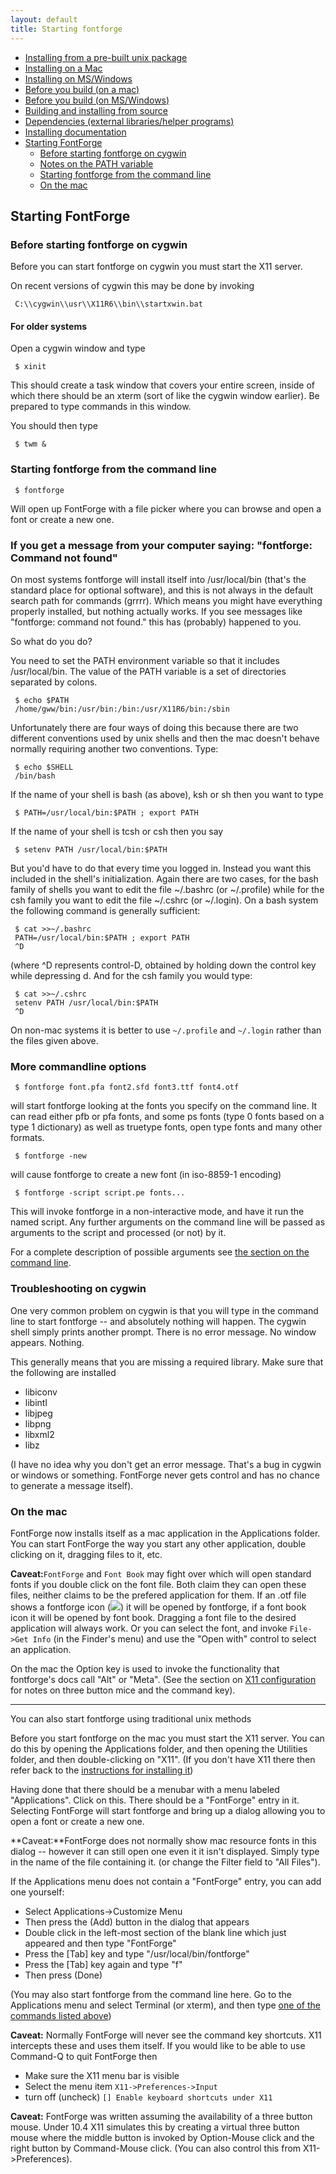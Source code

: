 ```yaml
---
layout: default
title: Starting fontforge
---
```


-   [Installing from a pre-built unix
    package](nix-install.html#Installing)
-   [Installing on a Mac](mac-install.html#Installing)
-   [Installing on MS/Windows](ms-install.html#Installing)
-   [Before you build (on a mac)](source-build.html#mac)
-   [Before you build (on MS/Windows)](source-build.html#MS)
-   [Building and installing from source](source-build.html#source)
-   [Dependencies (external libraries/helper
    programs)](source-build.html#Dependencies)
-   [Installing documentation](source-build.html#Documentation)
-   [Starting FontForge](running.html#FontForge)
    -   [Before starting fontforge on cygwin](running.html#cygwin)
    -   [Notes on the PATH variable](running.html#PATH)
    -   [Starting fontforge from the command
        line](running.html#Starting)
    -   [On the mac](#mac)

Starting FontForge
------------------

<div class="helper closed">
<h3 class="header">Before starting fontforge on cygwin</h3>
<div class="content">

Before you can start fontforge on cygwin you must start the X11 server.

On recent versions of cygwin this may be done by invoking

     C:\\cygwin\\usr\\X11R6\\bin\\startxwin.bat

#### For older systems

Open a cygwin window and type

     $ xinit

This should create a task window that covers your entire screen,
inside of which there should be an xterm (sort of like the cygwin
window earlier). Be prepared to type commands in this window.

You should then type

     $ twm &
</div>
</div>

### Starting fontforge from the command line

     $ fontforge

Will open up FontForge with a file picker where you can browse and open a font
or create a new one.

<div class="helper closed">
<h3 class="header">If you get a message from your computer saying: "fontforge: Command not found"</h3>
<div class="content">

On most systems fontforge will install itself into /usr/local/bin
(that's the standard place for optional software), and this is not
always in the default search path for commands (grrrr). Which means you
might have everything properly installed, but nothing actually works. If
you see messages like "fontforge: command not found." this has
(probably) happened to you.

So what do you do?

You need to set the PATH environment variable so that it includes
/usr/local/bin. The value of the PATH variable is a set of directories
separated by colons.

     $ echo $PATH
     /home/gww/bin:/usr/bin:/bin:/usr/X11R6/bin:/sbin

Unfortunately there are four ways of doing this because there are two
different conventions used by unix shells and then the mac doesn't
behave normally requiring another two conventions. Type:

     $ echo $SHELL
     /bin/bash

If the name of your shell is bash (as above), ksh or sh then you want to
type

     $ PATH=/usr/local/bin:$PATH ; export PATH

If the name of your shell is tcsh or csh then you say

     $ setenv PATH /usr/local/bin:$PATH

But you'd have to do that every time you logged in. Instead you want
this included in the shell's initialization. Again there are two cases,
for the bash family of shells you want to edit the file \~/.bashrc (or
\~/.profile) while for the csh family you want to edit the file
\~/.cshrc (or \~/.login). On a bash system the following command is
generally sufficient:

     $ cat >>~/.bashrc
     PATH=/usr/local/bin:$PATH ; export PATH
     ^D

(where \^D represents control-D, obtained by holding down the control
key while depressing d. 
 And for the csh family you would type:

     $ cat >>~/.cshrc
     setenv PATH /usr/local/bin:$PATH
     ^D

On non-mac systems it is better to use `~/.profile` and `~/.login`
rather than the files given above.

</div>
</div>

### More commandline options

     $ fontforge font.pfa font2.sfd font3.ttf font4.otf 

will start fontforge looking at the fonts you specify on the command
line. It can read either pfb or pfa fonts, and some ps fonts (type 0
fonts based on a type 1 dictionary) as well as truetype fonts, open type
fonts and many other formats.



     $ fontforge -new

will cause fontforge to create a new font (in iso-8859-1 encoding)


     $ fontforge -script script.pe fonts...

This will invoke fontforge in a non-interactive mode, and have it run
the named script. Any further arguments on the command line will be
passed as arguments to the script and processed (or not) by it.

For a complete description of possible arguments see [the section on the
command line](cliargs.html).

### Troubleshooting on cygwin

One very common problem on cygwin is that you will type in the command
line to start fontforge -- and absolutely nothing will happen. The
cygwin shell simply prints another prompt. There is no error message. No
window appears. Nothing.

This generally means that you are missing a required library. Make sure
that the following are installed

-   libiconv
-   libintl
-   libjpeg
-   libpng
-   libxml2
-   libz

(I have no idea why you don't get an error message. That's a bug in
cygwin or windows or something. FontForge never gets control and has no
chance to generate a message itself).

### On the mac

FontForge now installs itself as a mac application in the Applications
folder. You can start FontForge the way you start any other application,
double clicking on it, dragging files to it, etc.

**Caveat:**`FontForge` and `Font Book` may fight over which will open
standard fonts if you double click on the font file. Both claim they can
open these files, neither claims to be the prefered application for
them. If an .otf file shows a fontforge icon (![](img/FFmacotfIcon.png)) it
will be opened by fontforge, if a font book icon it will be opened by
font book. Dragging a font file to the desired application will always
work. Or you can select the font, and invoke `File->Get Info` (in the
Finder's menu) and use the "Open with" control to select an application.

On the mac the Option key is used to invoke the functionality that
fontforge's docs call "Alt" or "Meta". (See the section on [X11
configuration](mac-install.html#Configuring-X11) for notes on three
button mice and the command key).

* * * * *

You can also start fontforge using traditional unix methods

Before you start fontforge on the mac you must start the X11 server. You
can do this by opening the Applications folder, and then opening the
Utilities folder, and then double-clicking on "X11". (If you don't have
X11 there then refer back to the [instructions for installing
it](mac-install.html#Before))

Having done that there should be a menubar with a menu labeled
"Applications". Click on this. There should be a "FontForge" entry in
it. Selecting FontForge will start fontforge and bring up a dialog
allowing you to open a font or create a new one.

**Caveat:**FontForge does not normally show mac resource fonts in this
dialog -- however it can still open one even it it isn't displayed.
Simply type in the name of the file containing it. (or change the Filter
field to "All Files").

If the Applications menu does not contain a "FontForge" entry, you can
add one yourself:

-   Select Applications-\>Customize Menu
-   Then press the (Add) button in the dialog that appears
-   Double click in the left-most section of the blank line which just
    appeared and then type "FontForge"
-   Press the [Tab] key and type "/usr/local/bin/fontforge"
-   Press the [Tab] key again and type "f"
-   Then press (Done)

(You may also start fontforge from the command line here. Go to the
Applications menu and select Terminal (or xterm), and then type [one of
the commands listed above](running.html#Starting))

**Caveat:** Normally FontForge will never see the command key shortcuts.
X11 intercepts these and uses them itself. If you would like to be able
to use Command-Q to quit FontForge then

-   Make sure the X11 menu bar is visible
-   Select the menu item `X11->Preferences->Input`
-   turn off (uncheck) `[] Enable keyboard shortcuts under X11`

**Caveat:** FontForge was written assuming the availability of a three
button mouse. Under 10.4 X11 simulates this by creating a virtual three
button mouse where the middle button is invoked by Option-Mouse click
and the right button by Command-Mouse click. (You can also control this
from X11-\>Preferences).
